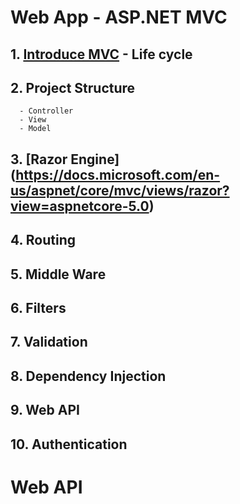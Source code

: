 # Web App - ASP.NET MVC
## 1. [Introduce MVC](https://docs.microsoft.com/en-us/aspnet/core/tutorials/first-mvc-app/start-mvc?view=aspnetcore-5.0&tabs=visual-studio) - Life cycle 
## 2. Project Structure
      - Controller 
      - View 
      - Model
## 3. [Razor Engine] (https://docs.microsoft.com/en-us/aspnet/core/mvc/views/razor?view=aspnetcore-5.0)
## 4. Routing
## 5. Middle Ware
## 6. Filters
## 7. Validation
## 8. Dependency Injection
## 9. Web API
## 10. Authentication

# Web API

